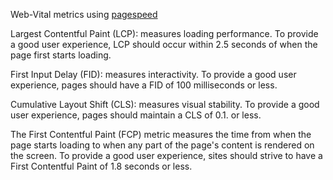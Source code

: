 Web-Vital metrics using [pagespeed](https://pagespeed.web.dev/)

Largest Contentful Paint (LCP): measures loading performance.
To provide a good user experience, LCP should occur within 2.5 seconds of when the
page first starts loading.

First Input Delay (FID): measures interactivity.
To provide a good user experience, pages should have a FID of 100 milliseconds or less.

Cumulative Layout Shift (CLS): measures visual stability.
To provide a good user experience, pages should maintain a CLS of 0.1. or less.

The First Contentful Paint (FCP) metric measures the time from when the page
starts loading to when any part of the page's content is rendered on the screen.
To provide a good user experience, sites should strive to have a First Contentful
Paint of 1.8 seconds or less.